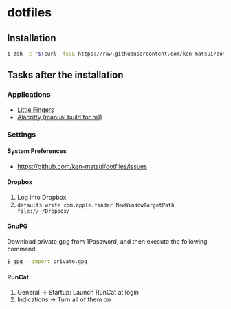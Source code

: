 # dotfiles

## Installation

```sh
$ zsh -c "$(curl -fsSL https://raw.githubusercontent.com/ken-matsui/dotfiles/master/install.sh)"
```

## Tasks after the installation

### Applications

* [Little Fingers](https://shauninman.com/archive/2017/02/04/little_fingers)
* [Alacritty (manual build for m1)](https://github.com/ken-matsui/dotfiles/issues/53)

### Settings

#### System Preferences

* https://github.com/ken-matsui/dotfiles/issues

#### Dropbox

1. Log into Dropbox
1. `defaults write com.apple.finder NewWindowTargetPath file://~/Dropbox/`

#### GnuPG

Download private.gpg from 1Password, and then execute the following command.

```sh
$ gpg --import private.gpg
```

#### RunCat

1. General -> Startup: Launch RunCat at login
1. Indications -> Turn all of them on
